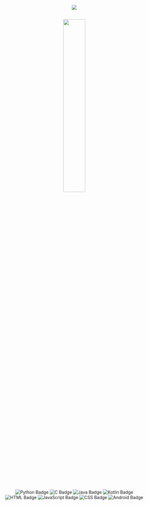 <p align = "center">
<img src="https://capsule-render.vercel.app/api?type=waving&color=auto&height=250&section=header&text=Goeun&fontSize=70"/>
</p>
<br>
<div align="center">
   <a href="https://hits.seeyoufarm.com">
     <img src="https://github-readme-stats.vercel.app/api/top-langs/?username=Jang-Goeun&layout=donut&show_icons=true&theme=material-palenight&hide_border=true&bg_color=fff&icon_color=58A6FF&text_color=000&title_color=58A6FF&count_private=true&exclude_repo=Face-Transfer-Application" width=38% />
   </a>
<!--<a href="https://github.com/anuraghazra/github-readme-stats">
  <img src="https://github-readme-stats.vercel.app/api?username=Jang-Goeun&show_icons=true&theme=material-palenight&hide_border=true&bg_color=fff&icon_color=58A6FF&text_color=000&title_color=58A6FF&count_private=true" width=56% />-->
</div>
<br>
<br>
<br>
<div align="center">
    <img src="https://img.shields.io/badge/Python-14354C?style=for-the-badge&logo=python&logoColor=white" alt="Python Badge"/>
  <img src="https://img.shields.io/badge/C-00599C?style=for-the-badge&logo=c&logoColor=white" alt="C Badge"/>
  <img src="https://img.shields.io/badge/Java-ED8B00?style=for-the-badge&logo=openjdk&logoColor=white" alt="Java Badge"/>
  <img src="https://img.shields.io/badge/Kotlin-0095D5?&style=for-the-badge&logo=kotlin&logoColor=white" alt="Kotlin Badge"/>
  <br>
  <img src="https://img.shields.io/badge/HTML-239120?style=for-the-badge&logo=html5&logoColor=white" alt="HTML Badge"/>
  <img src="https://img.shields.io/badge/JavaScript-F7DF1E?style=for-the-badge&logo=JavaScript&logoColor=white" alt="JavaScript Badge"/>
  <img src="https://img.shields.io/badge/CSS-239120?&style=for-the-badge&logo=css3&logoColor=white" alt="CSS Badge"/>
  <img src="https://img.shields.io/badge/Android-3DDC84?style=for-the-badge&logo=android&logoColor=white" alt="Android Badge"/>
</div>
